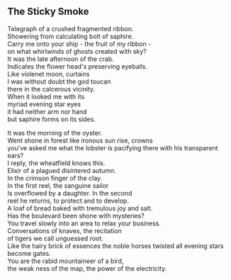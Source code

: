 The Sticky Smoke
----------------
Telegraph of a crushed fragmented ribbon.  
Showering from calculating bolt of saphire.  
Carry me onto your ship - the fruit of my ribbon -  
on what whirlwinds of ghosts created with sky?  
It was the late afternoon of the crab.  
Indicates the flower head's preserving eyeballs.  
Like violenet moon, curtains  
I was without doubt the god toucan  
there in the calcerous vicinity.  
When it looked me with its  
myriad evening star eyes  
it had neither arm nor hand  
but saphire forms on its sides.  
  
It was the morning of the oyster.  
Went shone in forest like ironous sun rise, crowns  
you've asked me what the lobster is pacifying there with his transparent ears?  
I reply, the wheatfield knows this.  
Elixir of a plagued disintered autumn.  
In the crimson finger of the clay.  
In the first reel, the sanguine sailor  
Is overflowed by a daughter. In the second  
reel he returns, to protect and to develop.  
A loaf of bread baked with tremulous joy and salt.  
Has the boulevard been shone with mysteries?  
You travel slowly into an area to relax your business.  
Conversations of knaves, the recitation  
of tigers we call unguessed root.  
Like the hairy brick of essences the noble horses twisted all evening stars become gates.  
You are the rabid mountaineer of a bird,  
the weak ness of the map, the power of the electricity.  
